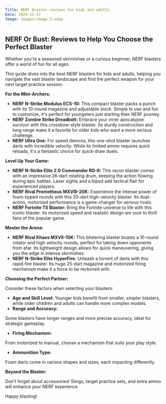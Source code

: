 ```yaml
---
Title: NERF blaster reviews for kids and adults
Date: 2024-11-17
Image: images/image_3.webp
---
```


## NERF Or Bust: Reviews to Help You Choose the Perfect Blaster

Whether you're a seasoned skirmishee or a curious beginner, NERF blasters offer a world of fun for all ages. 

This guide dives into the best NERF blasters for kids and adults, helping you navigate the vast blaster landscape and find the perfect weapon for your next target practice session.

**For the Mini-Archers:**

* **NERF N-Strike Modulus ECS-10:** This compact blaster packs a punch with its 10-round magazine and adjustable stock. Simple to use and fun to customize, it's perfect for youngsters just starting their NERF journey.
* **NERF Zombie Strike Dreadbolt:** Embrace your inner apocalypse survivor with this crossbow-style blaster. Its sturdy construction and long range make it a favorite for older kids who want a more serious challenge.
* **NERF Ultra One:** For speed demons, this one-shot blaster launches darts with incredible velocity. While its limited ammo requires quick reloads, it's a fantastic choice for quick-draw duels.

**Level Up Your Game:**

* **NERF N-Strike Elite 2.0 Commander RD-6:**  This recon blaster comes with an impressive 26-dart rotating drum, keeping the action flowing during epic battles. Laser sights and a bipod add tactical flair for experienced players.
* **NERF Rival Prometheus MXVIII-20K:** Experience the intense power of foam-tipped rounds with this 20-dart high-velocity blaster. Its dual-action, motorized performance is a game-changer for serious rivals.
* **NERF Fortnite TS Blaster:** Bring the Fortnite universe to life with this iconic blaster. Its motorized speed and realistic design are sure to thrill fans of the popular game. 

**Master the Arena:**

* **NERF Rival Khaos MXVII-10K:** This blistering blaster boasts a 10-round rotator and high velocity rounds, perfect for taking down opponents from afar. Its lightweight design allows for quick maneuvering, giving you the edge in intense skirmishes.
* **NERF N-Strike Elite HyperFire:** Unleash a torrent of darts with this rapid-fire blaster.  Its huge 25-dart magazine and motorized firing mechanism make it a force to be reckoned with.

**Choosing the Perfect Partner:**

Consider these factors when selecting your blasters:

* **Age and Skill Level:** Younger kids benefit from smaller, simpler blasters, while older children and adults can handle more complex models.
* **Range and Accuracy:**  

Some blasters have longer ranges and more precise accuracy, ideal for strategic gameplay.
* **Firing Mechanism:**  

From motorized to manual, choose a mechanism that suits your play style.

* **Ammunition Type:**  

Foam darts come in various shapes and sizes, each impacting differently.

**Beyond the Blaster:**

Don't forget about accessories!  Slings, target practice sets, and extra ammo will enhance your NERF experience.


Happy blasting! 
 
